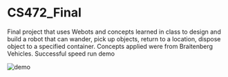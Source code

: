 # CS472_Final
Final project that uses Webots and concepts learned in class to design and build a robot that can wander, pick up objects, return to a location, dispose object to a specified container.
Concepts applied were from Braitenberg Vehicles.
Successful speed run demo


![demo](https://github.com/willkchan/Webots-Search-and-Dispose-Robot/blob/master/speedrun.gif)
